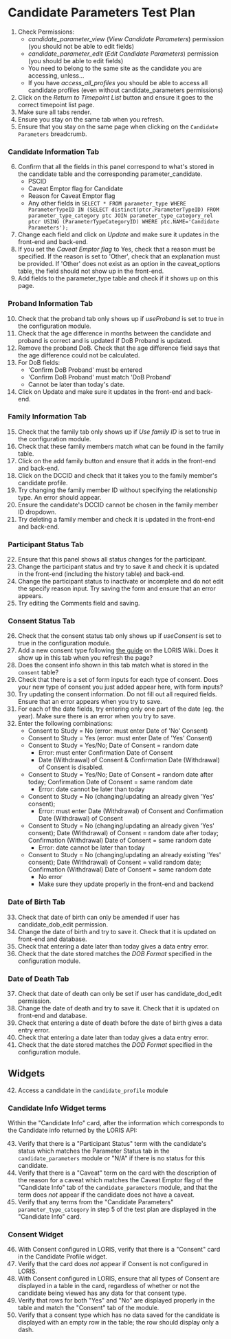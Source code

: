 # Candidate Parameters Test Plan

1. Check Permissions:
    * _candidate_parameter_view_ (_View Candidate Parameters_) permission (you should not be able to edit fields)
	* _candidate_parameter_edit_ (_Edit Candidate Parameters_) permission (you should be able to edit fields)
	* You need to belong to the same site as the candidate you are accessing, unless...
	* If you have _access_all_profiles_ you should be able to access all candidate profiles (even without candidate_parameters permissions)
2. Click on the *Return to Timepoint List* button and ensure it goes to the correct timepoint list page.
3. Make sure all tabs render.
4. Ensure you stay on the same tab when you refresh.
5. Ensure that you stay on the same page when clicking on the `Candidate Parameters` breadcrumb.

### Candidate Information Tab
6. Confirm that all the fields in this panel correspond to what's stored in the candidate table and the corresponding parameter_candidate.
	* PSCID
	* Caveat Emptor flag for Candidate
	* Reason for Caveat Emptor flag
	* Any other fields in `SELECT * FROM parameter_type WHERE ParameterTypeID IN (SELECT distinct(ptcr.ParameterTypeID) FROM parameter_type_category ptc JOIN parameter_type_category_rel ptcr USING (ParameterTypeCategoryID) WHERE ptc.NAME='Candidate Parameters');`
7. Change each field and click on *Update* and make sure it updates in the front-end and back-end.
8. If you set the *Caveat Emptor flag* to Yes, check that a reason must be specified. If the reason is set to 'Other', check that an explanation must be provided. If 'Other' does not exist as an option in the caveat_options table, the field should not show up in the front-end.
9. Add fields to the parameter_type table and check if it shows up on this page.

### Proband Information Tab
10. Check that the proband tab only shows up if _useProband_ is set to true in the configuration module.
11. Check that the age difference in months between the candidate and proband is correct and is updated if DoB Proband is updated.
12. Remove the proband DoB. Check that the age difference field says that the age difference could not be calculated.
13. For DoB fields:
    * 'Confirm DoB Proband' must be entered
    * 'Confirm DoB Proband' must match 'DoB Proband'
    * Cannot be later than today's date.
14. Click on Update and make sure it updates in the front-end and back-end.

### Family Information Tab
15. Check that the family tab only shows up if _Use family ID_ is set to true in the configuration module.
16. Check that these family members match what can be found in the family table.
17. Click on the add family button and ensure that it adds in the front-end and back-end.
18. Click on the DCCID and check that it takes you to the family member's candidate profile.
19. Try changing the family member ID without specifying the relationship type. An error should appear.
20. Ensure the candidate's DCCID cannot be chosen in the family member ID dropdown.
21. Try deleting a family member and check it is updated in the front-end and back-end.

### Participant Status Tab
22. Ensure that this panel shows all status changes for the participant.
23. Change the participant status and try to save it and check it is updated in the front-end (including the history table) and back-end.
24. Change the participant status to inactivate or incomplete and do not edit the specify reason input. Try saving the form and ensure that an error appears.
25. Try editing the Comments field and saving.

### Consent Status Tab
26. Check that the consent status tab only shows up if _useConsent_ is set to true in the configuration module.
27. Add a new consent type following [the guide](https://github.com/aces/Loris/wiki/Candidate-Information-Page) on the LORIS Wiki. Does it show up in this tab when you refresh the page?
28. Does the consent info shown in this tab match what is stored in the `consent` table?
29. Check that there is a set of form inputs for each type of consent. Does your new type of consent you just added appear here, with form inputs?
30. Try updating the consent information. Do not fill out all required fields. Ensure that an error appears when you try to save.
31. For each of the date fields, try entering only one part of the date (eg. the year). Make sure there is an error when you try to save.
32. Enter the following combinations:
    * Consent to Study = No  (error: must enter Date of 'No' Consent)
    * Consent to Study = Yes (error: must enter Date of 'Yes' Consent)
    * Consent to Study = Yes/No; Date of Consent = random date
        * Error: must enter Confirmation Date of Consent
        * Date (Withdrawal) of Consent & Confirmation Date (Withdrawal) of Consent is disabled.
    * Consent to Study = Yes/No; Date of Consent = random date after today; Confirmation Date of Consent = same random date
        * Error: date cannot be later than today
    * Consent to Study = No (changing/updating an already given 'Yes' consent);
        * Error: must enter Date (Withdrawal) of Consent and Confirmation Date (Withdrawal) of Consent
    * Consent to Study = No (changing/updating an already given 'Yes' consent);  Date (Withdrawal) of Consent = random date after today; Confirmation (Withdrawal) Date of Consent = same random date
        * Error: date cannot be later than today
    * Consent to Study = No (changing/updating an already existing 'Yes' consent); Date (Withdrawal) of Consent = valid random date; Confirmation (Withdrawal) Date of Consent = same random date
        * No error
        * Make sure they update properly in the front-end and backend

### Date of Birth Tab
33. Check that date of birth can only be amended if user has candidate_dob_edit permission.
34. Change the date of birth and try to save it. Check that it is updated on front-end and database.
35. Check that entering a date later than today gives a data entry error.
36. Check that the date stored matches the _DOB Format_ specified in the configuration module. 

### Date of Death Tab
37. Check that date of death can only be set if user has candidate_dod_edit permission.
38. Change the date of death and try to save it. Check that it is updated on front-end and database.
39. Check that entering a date of death before the date of birth gives a data entry error.
40. Check that entering a date later than today gives a data entry error.
41. Check that the date stored matches the _DOD Format_ specified in the configuration module.

## Widgets
42. Access a candidate in the `candidate_profile` module

### Candidate Info Widget terms

Within the "Candidate Info" card, after the information which
corresponds to the Candidate info returned by the LORIS API:

43. Verify that there is a "Participant Status" term with the candidate's
    status which matches the Parameter Status tab in the `candidate_parameters`
    module or "N/A" if there is no status for this candidate.
44. Verify that there is a "Caveat" term on the card with the
    description of the reason for a caveat which matches the
    Caveat Emptor flag of the "Candidate Info" tab of the
    `candidate_parameters` module, and that the term does *not*
    appear if the candidate does not have a caveat.
45. Verify that any terms from the "Candidate Parameters"
    `parameter_type_category` in step 5 of the test plan are displayed
    in the "Candidate Info" card.

### Consent Widget

46. With Consent configured in LORIS, verify that there is a
   "Consent" card in the Candidate Profile widget.
47. Verify that the card does *not* appear if Consent is
    not configured in LORIS.
48. With Consent configured in LORIS, ensure that all types
    of Consent are displayed in a table in the card, regardless
    of whether or not the candidate being viewed has any
    data for that consent type.
49. Verify that rows for both "Yes" and "No" are displayed
    properly in the table and match the "Consent" tab of
    the module.
50. Verify that a consent type which has no data saved
    for the candidate is displayed with an empty row in
    the table; the row should display only a dash.
